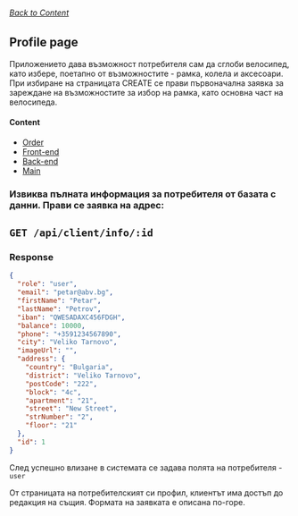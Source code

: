 ###### [Back to Content](/FrontEndReadMeFiles/README.md)

## Profile page

Приложението дава възможност потребителя сам да сглоби велосипед, като избере, поетапно от възможностите - рамка, колела и аксесоари.
При избиране на страницата CREATE се прави първоначална заявка за зареждане на възможностите за избор на рамка, като основна част на велосипеда.

#### Content

- [Order](/FrontEndReadMeFiles/ClientFiles/Order.md)
- [Front-end](/FrontEndReadMeFiles/README.md)
- [Back-end](/FrontEndReadMeFiles/README.md)
- [Main](/README.md)

### Извиква пълната информация за потребителя от базата с данни. Прави се заявка на адрес:

## `GET /api/client/info/:id`

### Response

```json
{
  "role": "user",
  "email": "petar@abv.bg",
  "firstName": "Petar",
  "lastName": "Petrov",
  "iban": "QWESADAXC456FDGH",
  "balance": 10000,
  "phone": "+3591234567890",
  "city": "Veliko Tarnovo",
  "imageUrl": "",
  "address": {
    "country": "Bulgaria",
    "district": "Veliko Tarnovo",
    "postCode": "222",
    "block": "4c",
    "apartment": "21",
    "street": "New Street",
    "strNumber": "2",
    "floor": "21"
  },
  "id": 1
}
```

След успешно влизане в системата се задава полята на потребителя - `user`

От страницата на потребителският си профил, клиентът има достъп до редакция на същия. Формата на заявката е описана по-горе.
